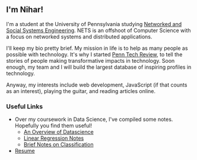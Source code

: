 ## I'm Nihar! 
I'm a student at the University of Pennsylvania studying [Networked and Social Systems Engineering](http://www.nets.upenn.edu/). NETS is an offshoot of Computer Science with a focus on networked systems
and distributed applications.

I'll keep my bio pretty brief. My mission in life is to help as many people as possible with technology.
It's why I started [Penn Tech Review](http://www.penntechreview.com), to tell the stories of people making transformative impacts in technology. Soon enough, my team and I will build the largest database of inspiring
profiles in technology. 

Anyway, my interests include web development, JavaScript (if that counts as an interest), playing the guitar,
and reading articles online.



### Useful Links
- Over my coursework in Data Science, I've compiled some notes. Hopefully you find them useful!
  - [An Overview of Datascience](/esenotes/compiled/chapter2.html)
  - [Linear Regression Notes](/esenotes/compiled/chapter3.html)
  - [Brief Notes on Classification](/esenotes/compiled/chapter4.html)
- [Resume](/download/Nihar_Patil_Resume.pdf)